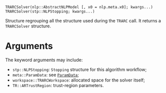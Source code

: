 ```
TRARCSolver(nlp::AbstractNLPModel [, x0 = nlp.meta.x0]; kwargs...)
TRARCSolver(stp::NLPStopping; kwargs...)
```

Structure regrouping all the structure used during the `TRARC` call. It returns a `TRARCSolver` structure.

# Arguments

The keyword arguments may include:

  * `stp::NLPStopping`: `Stopping` structure for this algorithm workflow;
  * `meta::ParamData`: see [`ParamData`](@ref);
  * `workspace::TRARCWorkspace`: allocated space for the solver itself;
  * `TR::ARTrustRegion`: trust-region parameters.
